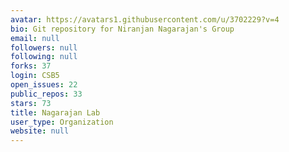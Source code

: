 ```yaml
---
avatar: https://avatars1.githubusercontent.com/u/3702229?v=4
bio: Git repository for Niranjan Nagarajan's Group
email: null
followers: null
following: null
forks: 37
login: CSB5
open_issues: 22
public_repos: 33
stars: 73
title: Nagarajan Lab
user_type: Organization
website: null
---
```

